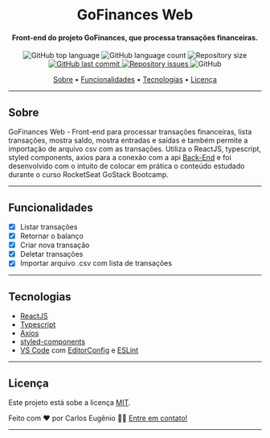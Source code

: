 <h1 align="center">
    GoFinances Web
</h1>

<h4 align="center">
  Front-end do projeto GoFinances, que processa transações financeiras.
</h4>
<p align="center">
  <img alt="GitHub top language" src="https://img.shields.io/github/languages/top/carlos-eugenio/gofinancesWeb?style=flat-square">

  <img alt="GitHub language count" src="https://img.shields.io/github/languages/count/carlos-eugenio/gofinancesWeb?style=flat-square">

  <img alt="Repository size" src="https://img.shields.io/github/repo-size/carlos-eugenio/gofinancesWeb?style=flat-square">
  <a href="https://github.com/carlos-eugenio/gofinancesWeb/commits/master">
    <img alt="GitHub last commit" src="https://img.shields.io/github/last-commit/carlos-eugenio/gofinancesWeb?style=flat-square">
  </a>

  <a href="https://github.com/carlos-eugenio/gofinancesWeb/issues">
    <img alt="Repository issues" src="https://img.shields.io/github/issues/carlos-eugenio/gofinancesWeb?style=flat-square">
  </a>

  <img alt="GitHub" src="https://img.shields.io/github/license/carlos-eugenio/gofinancesWeb?style=flat-square">
</p>

<p align="center">
 <a href="#sobre">Sobre</a> •
 <a href="#funcionalidades">Funcionalidades</a> •
 <a href="#tecnologias">Tecnologias</a> •
 <a href="#licença">Licença</a>
</p>

---

## Sobre

GoFinances Web - Front-end para processar transações financeiras, lista transações, mostra saldo, mostra entradas e saídas e também permite a importação de arquivo csv com as transações. Utiliza o ReactJS, typescript, styled components, axios para a conexão com a api [Back-End](https://github.com/carlos-eugenio/gofinances) e foi desenvolvido com o intuito de colocar em prática o conteúdo estudado durante o curso RocketSeat GoStack Bootcamp.

---

## Funcionalidades

- [x] Listar transações
- [x] Retornar o balanço  
- [x] Criar nova transação
- [x] Deletar transações
- [x] Importar arquivo .csv com lista de transações

---

## Tecnologias

-  [ReactJS](https://reactjs.org/)
-  [Typescript](https://www.typescriptlang.org/)
-  [Axios](https://github.com/axios/axios)
-  [styled-components](https://www.styled-components.com/)
-  [VS Code][vscode] com [EditorConfig][editorconfig] e [ESLint][eslint]

---

## Licença

Este projeto está sobe a licença [MIT](./LICENSE).

Feito com ❤️ por Carlos Eugênio 👋🏽 [Entre em contato!](https://www.linkedin.com/in/carlos-eug%C3%AAnio-a494101a6/)

---

[git]: https://git-scm.com/
[nodejs]: https://nodejs.org/
[yarn]: https://yarnpkg.com/
[vscode]: https://code.visualstudio.com/
[editorconfig]: https://marketplace.visualstudio.com/items?itemName=EditorConfig.EditorConfig
[eslint]: https://marketplace.visualstudio.com/items?itemName=dbaeumer.vscode-eslint
